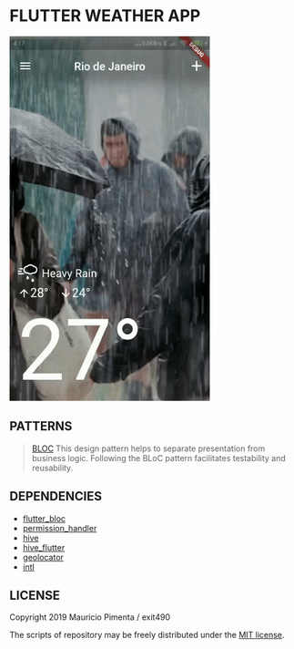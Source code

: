 # FLUTTER WEATHER APP

![](demonstration.gif)

## PATTERNS
> [BLOC](https://www.didierboelens.com/2018/08/reactive-programming---streams---bloc/)
>This design pattern helps to separate presentation from business logic. 
>Following the BLoC pattern facilitates testability and reusability. 

## DEPENDENCIES

* [flutter_bloc](https://pub.dev/packages/flutter_bloc)
* [permission_handler](https://pub.dev/packages/permission_handler)
* [hive](https://pub.dev/packages/hive)
* [hive_flutter](https://pub.dev/packages/hive_flutter)
* [geolocator](https://pub.dev/packages/geolocator)
* [intl](https://pub.dev/packages/intl)

## LICENSE

Copyright 2019 Mauricio Pimenta / exit490

The scripts of repository may be freely distributed under the [MIT license](LICENSE).